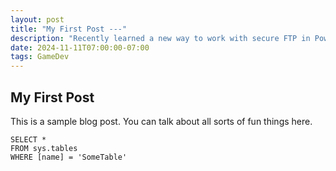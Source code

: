 ```yaml
---
layout: post
title: "My First Post ---"
description: "Recently learned a new way to work with secure FTP in PowerShell"
date: 2024-11-11T07:00:00-07:00
tags: GameDev
---
```


## My First Post

This is a sample blog post. You can talk about all sorts of fun things here.

 ```tsql
 SELECT *
 FROM sys.tables
 WHERE [name] = 'SomeTable'
 ```

